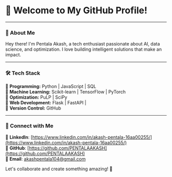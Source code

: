 # 👋 Welcome to My GitHub Profile!

---

### 🌟 About Me

Hey there! I'm Pentala Akash, a tech enthusiast passionate about AI, data science, and optimization. I love building intelligent solutions that make an impact.

---

### 🛠️ Tech Stack

🔹 **Programming:** Python | JavaScript | SQL  
🔹 **Machine Learning:** Scikit-learn | TensorFlow | PyTorch  
🔹 **Optimization:** PuLP | SciPy  
🔹 **Web Development:** Flask | FastAPI |  
🔹 **Version Control:** GitHub  

---

### 🔗 Connect with Me

💼 **LinkedIn**: [https://www.linkedin.com/in/akash-pentala-16aa00255/](https://www.linkedin.com/in/akash-pentala-16aa00255/)  
📂 **GitHub**: [https://github.com/PENTALAAKASH](https://github.com/PENTALAAKASH)  
📧 **Email**: [akashpentala104@gmail.com](akashpentala104@gmail.com)  

Let's collaborate and create something amazing! 🚀

